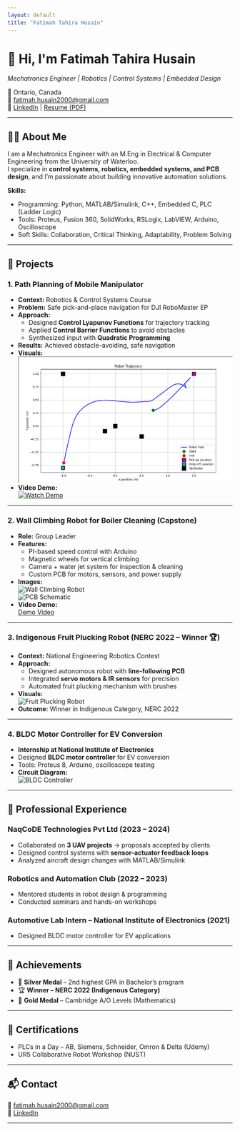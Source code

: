 ```yaml
---
layout: default
title: "Fatimah Tahira Husain"
---
```


# 👋 Hi, I'm Fatimah Tahira Husain
*Mechatronics Engineer | Robotics | Control Systems | Embedded Design*  

📍 Ontario, Canada  
📧 [fatimah.husain2000@gmail.com](mailto:fatimah.husain2000@gmail.com)  
🔗 [LinkedIn](https://www.linkedin.com/in/fatimah-t-husain) | [Resume (PDF)](resume.pdf)  

---

## 🧑‍💻 About Me
I am a Mechatronics Engineer with an M.Eng in Electrical & Computer Engineering from the University of Waterloo.  
I specialize in **control systems, robotics, embedded systems, and PCB design**, and I’m passionate about building innovative automation solutions.  

**Skills:**  
- Programming: Python, MATLAB/Simulink, C++, Embedded C, PLC (Ladder Logic)  
- Tools: Proteus, Fusion 360, SolidWorks, RSLogix, LabVIEW, Arduino, Oscilloscope  
- Soft Skills: Collaboration, Critical Thinking, Adaptability, Problem Solving  

---

## 🚀 Projects

### 1. Path Planning of Mobile Manipulator
- **Context:** Robotics & Control Systems Course  
- **Problem:** Safe pick-and-place navigation for DJI RoboMaster EP  
- **Approach:**  
  - Designed **Control Lyapunov Functions** for trajectory tracking  
  - Applied **Control Barrier Functions** to avoid obstacles  
  - Synthesized input with **Quadratic Programming**  
- **Results:** Achieved obstacle-avoiding, safe navigation  
- **Visuals:**  
  ![Manipulator Path Planning Diagram](assets/path_planning.png)  
- **Video Demo:**  
  [![Watch Demo](https://img.youtube.com/vi/YOUR_VIDEO_ID/0.jpg)](https://www.youtube.com/watch?v=YOUR_VIDEO_ID)

---

### 2. Wall Climbing Robot for Boiler Cleaning (Capstone)
- **Role:** Group Leader  
- **Features:**  
  - PI-based speed control with Arduino  
  - Magnetic wheels for vertical climbing  
  - Camera + water jet system for inspection & cleaning  
  - Custom PCB for motors, sensors, and power supply  
- **Images:**  
  ![Wall Climbing Robot](assets/wall_robot.jpg)  
  ![PCB Schematic](assets/wall_robot_pcb.png)  
- **Video Demo:**  
  [Demo Video](https://drive.google.com/YOUR_DEMO_LINK)

---

### 3. Indigenous Fruit Plucking Robot (NERC 2022 – Winner 🏆)
- **Context:** National Engineering Robotics Contest  
- **Approach:**  
  - Designed autonomous robot with **line-following PCB**  
  - Integrated **servo motors & IR sensors** for precision  
  - Automated fruit plucking mechanism with brushes  
- **Visuals:**  
  ![Fruit Plucking Robot](assets/fruit_robot.jpg)  
- **Outcome:** Winner in Indigenous Category, NERC 2022  

---

### 4. BLDC Motor Controller for EV Conversion
- **Internship at National Institute of Electronics**  
- Designed **BLDC motor controller** for EV conversion  
- Tools: Proteus 8, Arduino, oscilloscope testing  
- **Circuit Diagram:**  
  ![BLDC Controller](assets/bldc_controller.png)  

---

## 💼 Professional Experience

### NaqCoDE Technologies Pvt Ltd (2023 – 2024)  
- Collaborated on **3 UAV projects** → proposals accepted by clients  
- Designed control systems with **sensor-actuator feedback loops**  
- Analyzed aircraft design changes with MATLAB/Simulink  

### Robotics and Automation Club (2022 – 2023)  
- Mentored students in robot design & programming  
- Conducted seminars and hands-on workshops  

### Automotive Lab Intern – National Institute of Electronics (2021)  
- Designed BLDC motor controller for EV applications  

---

## 🏅 Achievements
- 🥈 **Silver Medal** – 2nd highest GPA in Bachelor’s program  
- 🏆 **Winner – NERC 2022 (Indigenous Category)**  
- 🥇 **Gold Medal** – Cambridge A/O Levels (Mathematics)  

---

## 📜 Certifications
- PLCs in a Day – AB, Siemens, Schneider, Omron & Delta (Udemy)  
- UR5 Collaborative Robot Workshop (NUST)  

---

## 📬 Contact
📧 [fatimah.husain2000@gmail.com](mailto:fatimah.husain2000@gmail.com)  
🔗 [LinkedIn](https://www.linkedin.com/in/fatimah-t-husain)  

---
